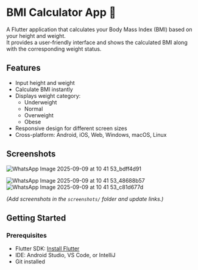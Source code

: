 # BMI Calculator App 🧮

A Flutter application that calculates your Body Mass Index (BMI) based on your height and weight.  
It provides a user-friendly interface and shows the calculated BMI along with the corresponding weight status.

## Features

- Input height and weight
- Calculate BMI instantly
- Displays weight category:
  - Underweight
  - Normal
  - Overweight
  - Obese
- Responsive design for different screen sizes
- Cross-platform: Android, iOS, Web, Windows, macOS, Linux

## Screenshots
![WhatsApp Image 2025-09-09 at 10 41 53_bdff4d91](https://github.com/user-attachments/assets/566cac02-d1c7-4704-bcc3-815de06a106a)

![WhatsApp Image 2025-09-09 at 10 41 53_48688b57](https://github.com/user-attachments/assets/a3756a79-72c8-41e3-ade8-44767e3e893c)
![WhatsApp Image 2025-09-09 at 10 41 53_c81d677d](https://github.com/user-attachments/assets/e3603891-1c84-4ddb-9413-debcde700806)


*(Add screenshots in the `screenshots/` folder and update links.)*

## Getting Started

### Prerequisites

- Flutter SDK: [Install Flutter](https://docs.flutter.dev/get-started/install)
- IDE: Android Studio, VS Code, or IntelliJ
- Git installed

